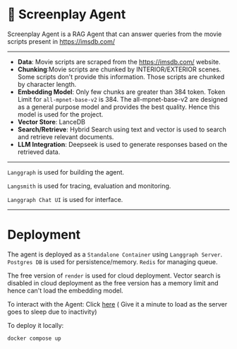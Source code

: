 # 📄 Screenplay Agent

Screenplay Agent is a RAG Agent that can answer queries from the movie scripts present in https://imsdb.com/

---

- **Data**: Movie scripts are scraped from the https://imsdb.com/ website.
- **Chunking**:Movie scripts are chunked by INTERIOR/EXTERIOR scenes. Some scripts don't provide this information. Those
  scripts are chunked by character length.
- **Embedding Model**: Only few chunks are greater than 384 token. Token Limit for `all-mpnet-base-v2` is 384. The
  all-mpnet-base-v2 are designed as a general purpose model and provides the best quality. Hence this model is used for
  the project.
- **Vector Store**: LanceDB
- **Search/Retrieve**: Hybrid Search using text and vector is used to search and retrieve relevant documents.
- **LLM Integration**: Deepseek is used to generate responses based on the retrieved data.

---

`Langgraph` is used for building the agent.

`Langsmith` is used for tracing, evaluation and monitoring.

`Langgraph Chat UI` is used for interface.

---

# Deployment

The agent is deployed as a `Standalone Container` using `Langgraph Server`. `Postgres DB` is used for
persistence/memory. `Redis` for managing queue.

The free version of `render` is used for cloud deployment. Vector search is disabled in cloud deployment as the free
version has a memory limit and hence can't load the embedding model.

To interact with the Agent:
Click [here](https://agentchat.vercel.app/?apiUrl=https://screenplay-agent.onrender.com&assistantId=agent&chatHistoryOpen=true) (
Give it a minute to load as the server goes to sleep due to inactivity)

To deploy it locally:

`docker compose up`